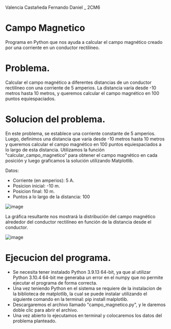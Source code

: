 Valencia Castañeda Fernando Daniel  _  2CM6

# Campo Magnetico

Programa en Python que nos ayuda a calcular el campo magnético creado por una corriente en un conductor rectilíneo.

# Problema.

Calcular el campo magnético a diferentes distancias de un conductor rectilíneo con una corriente de 5 amperios. La distancia varía desde -10 metros hasta 10 metros, y queremos calcular el campo magnético en 100 puntos equiespaciados.

# Solucion del problema.

En este problema, se establece una corriente constante de 5 amperios. Luego, definimos una distancia que varía desde -10 metros hasta 10 metros y queremos calcular el campo magnético en 100 puntos equiespaciados a lo largo de esta distancia. Utilizamos la función "calcular_campo_magnetico" para obtener el campo magnético en cada posición y luego graficamos la solución utilizando Matplotlib.

Datos:

- Corriente (en amperios): 5 A.
- Posicion inicial: -10 m.
- Posicion final: 10 m.
- Puntos a lo largo de la distancia: 100

![image](https://github.com/fvalenciac/CampoMagnetico/assets/106004991/6495e768-3d23-4e0c-aff1-d35bd2383eb6)

La gráfica resultante nos mostrará la distribución del campo magnético alrededor del conductor rectilíneo en función de la distancia desde el conductor.

![image](https://github.com/fvalenciac/CampoMagnetico/assets/106004991/11bf3558-56c3-42f3-b456-6ee1ed822872)

# Ejecucion del programa.

- Se necesita tener instalado Python 3.9.13 64-bit, ya que al utilizar Python 3.10.4 64-bit me generaba un error en el numpy que no permite ejecutar el programa de forma correcta.
- Una vez teniendo Python en el sistema se requiere de la instalacion de la biblioteca de matplotlib, la cual se puede instalar utilizando el siguiente comando en la terminal: pip install malplotlib.
- Descargaremos el archivo llamado "campo_magnetico.py", y le daremos doble clic para abrir el archivo.
- Una vez abierto lo ejecutamos en terminal y colocaremos los datos del problema planteado.
